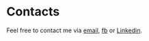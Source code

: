 # Contacts
Feel free to contact me via [email](mailto:sergiopicella@gmail.com?subject=CiaoSergio!%20[GitHub]), [fb](https://www.facebook.com/sergio.picella) or [Linkedin](https://it.linkedin.com/in/sergio-picella-26793a17a).
